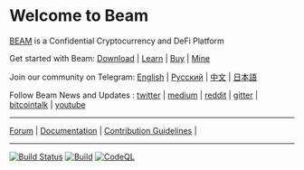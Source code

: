 # Welcome to Beam

[BEAM](https://beam.mw) is a Confidential Cryptocurrency and DeFi Platform

Get started with Beam: [Download](http://beam.mw/downloads) | [Learn](https://beam.mw/en/docs) | [Buy](https://beam.mw/#exchanges) | [Mine](https://beam.mw/mining)

Join our community on Telegram: [English](https://t.me/BeamPrivacy) | [Русский](https://t.me/Beam_RU) | [中文](https://t.me/beamchina) | [日本語](https://t.me/beamjp)


Follow Beam News and Updates : [twitter](https://twitter.com/beamprivacy) | [medium](https://medium.com/beam-mw) | [reddit](https://www.reddit.com/r/beamprivacy/) | [gitter](https://gitter.im/beamprivacy/Lobby) | [bitcointalk](https://bitcointalk.org/index.php?topic=5052151.0) | [youtube](https://www.youtube.com/channel/UCddqBnfSPWibf4f8OnEJm_w?)

---

[Forum](https://forum.beam.mw/) | [Documentation](https://beam.mw/en/docs) | [Contribution Guidelines](https://github.com/BeamMW/beam/wiki/Contribution-Guidelines) | 

---

[![Build Status](https://travis-ci.org/BeamMW/beam.svg?branch=master)](https://travis-ci.org/BeamMW/beam)
[![Build](https://github.com/BeamMW/beam/actions/workflows/build.yml/badge.svg)](https://github.com/BeamMW/beam/actions/workflows/build.yml)
[![CodeQL](https://github.com/BeamMW/beam/actions/workflows/codeql-analysis.yml/badge.svg)](https://github.com/BeamMW/beam/actions/workflows/codeql-analysis.yml)



